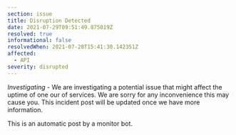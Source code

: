```yaml
---
section: issue
title: Disruption Detected
date: 2021-07-29T09:51:49.875019Z
resolved: true
informational: false
resolvedWhen: 2021-07-28T15:41:30.142351Z
affected:
  - API
severity: disrupted
---
```

*Investigating* - We are investigating a potential issue that might affect the uptime of one our of services. We are sorry for any inconvenience this may cause you. This incident post will be updated once we have more information.

This is an automatic post by a monitor bot.
        